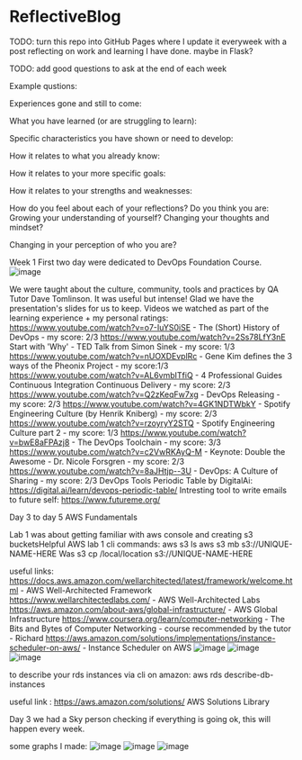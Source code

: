 # ReflectiveBlog

TODO: turn this repo into GitHub Pages where I update it everyweek with a post reflecting on work and learning I have done.
maybe in Flask?

TODO: add good questions to ask at the end of each week

Example qustions:

Experiences gone and still to come:

What you have learned (or are struggling to learn):

Specific characteristics you have shown or need to develop:

How it relates to what you already know:

How it relates to your more specific goals:

How it relates to your strengths and weaknesses:

How do you feel about each of your reflections? Do you think you are: Growing your understanding of yourself? Changing your thoughts and mindset? 

Changing in your perception of who you are?


Week 1
First two day were dedicated to DevOps Foundation Course.
![image](https://github.com/WeraGitHub/PawsForThought/assets/67145460/32ce8d77-02a8-4e86-8b20-377b9a07090c)

We were taught about the culture, community, tools and practices by QA Tutor Dave Tomlinson. It was useful but intense! Glad we have the presentation's slides for us to keep. Videos we watched as part of the learning experience + my personal ratings:
https://www.youtube.com/watch?v=o7-IuYS0iSE - The (Short) History of DevOps  -  my score: 2/3
https://www.youtube.com/watch?v=2Ss78LfY3nE Start with 'Why' - TED Talk from Simon Sinek  -  my score: 1/3
https://www.youtube.com/watch?v=nUOXDEvplRc - Gene Kim defines the 3 ways of the Pheonix Project  -  my score:1/3
https://www.youtube.com/watch?v=AL6vmbITfiQ - 4 Professional Guides Continuous Integration Continuous Delivery  -  my score: 2/3
https://www.youtube.com/watch?v=Q2zKeqFw7xg - DevOps Releasing  -  my score: 2/3
https://www.youtube.com/watch?v=4GK1NDTWbkY - Spotify Engineering Culture (by Henrik Kniberg)  -  my score: 2/3
https://www.youtube.com/watch?v=rzoyryY2STQ - Spotify Engineering Culture part 2  -  my score: 1/3
https://www.youtube.com/watch?v=bwE8aFPAzj8 - The DevOps Toolchain  -  my score: 3/3
https://www.youtube.com/watch?v=c2VwRKAyQ-M - Keynote: Double the Awesome - Dr. Nicole Forsgren  -  my score: 2/3
https://www.youtube.com/watch?v=8aJHtjp--3U - DevOps: A Culture of Sharing  -  my score: 2/3
DevOps Tools Periodic Table by DigitalAi: https://digital.ai/learn/devops-periodic-table/
Intresting tool to write emails to future self: https://www.futureme.org/

Day 3 to day 5 AWS Fundamentals

Lab 1 was about getting familiar with aws console and creating s3 bucketsHelpful AWS lab 1 cli commands:
aws s3 ls
aws s3 mb s3://UNIQUE-NAME-HERE
Was s3 cp /local/location s3://UNIQUE-NAME-HERE

useful links:
https://docs.aws.amazon.com/wellarchitected/latest/framework/welcome.html - AWS Well-Architected Framework
https://www.wellarchitectedlabs.com/ - AWS Well-Architected Labs
https://aws.amazon.com/about-aws/global-infrastructure/ - AWS Global Infrastructure
https://www.coursera.org/learn/computer-networking - The Bits and Bytes of Computer Networking - course recommended by the tutor - Richard
https://aws.amazon.com/solutions/implementations/instance-scheduler-on-aws/ - Instance Scheduler on AWS
![image](https://github.com/WeraGitHub/PawsForThought/assets/67145460/f3c0d839-2269-4eed-b9e4-4b7200625939)
![image](https://github.com/WeraGitHub/PawsForThought/assets/67145460/7092dec7-8e9b-4403-81e1-f8e3674b7904)
![image](https://github.com/WeraGitHub/PawsForThought/assets/67145460/abb1cf71-42b2-419f-b0c8-2f34258895b8)


to describe your rds instances via cli on amazon:
aws rds describe-db-instances

useful link :
https://aws.amazon.com/solutions/ AWS Solutions Library

Day 3 we had a Sky person checking if everything is going ok, this will happen every week.

some graphs I made:
![image](https://github.com/WeraGitHub/PawsForThought/assets/67145460/8b789fad-2cda-479d-a9eb-98cc802fbec1)
![image](https://github.com/WeraGitHub/PawsForThought/assets/67145460/2cad0809-674a-4d1a-a7c0-33504bf022fe)
![image](https://github.com/WeraGitHub/PawsForThought/assets/67145460/d88f312b-db9f-45c9-a45b-0c3f4e6b2f36)





